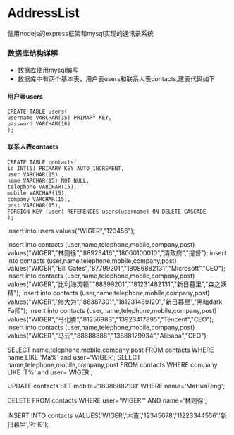# AddressList
使用nodejs的express框架和mysql实现的通讯录系统

### 数据库结构详解
* 数据库使用mysql编写
* 数据库中有两个基本表，用户表users和联系人表contacts,建表代码如下

 #### 用户表users
    CREATE TABLE users(
    username VARCHAR(15) PRIMARY KEY,
    password VARCHAR(16)
    );

 #### 联系人表contacts
    CREATE TABLE contacts(
    id INT(5) PRIMARY KEY AUTO_INCREMENT,
    user VARCHAR(15) ,
    name VARCHAR(15) NOT NULL,
    telephone VARCHAR(15),
    mobile VARCHAR(15),
    company VARCHAR(15),
    post VARCHAR(15),
    FOREIGN KEY (user) REFERENCES users(username) ON DELETE CASCADE
    );

insert into users values("WIGER","123456");

insert into contacts (user,name,telephone,mobile,company,post) values("WIGER","林则徐","88923416","18000100010","清政府","提督");
insert into contacts (user,name,telephone,mobile,company,post) values("WIGER","Bill Gates","87799201","18086882131","Microsoft","CEO");
insert into contacts (user,name,telephone,mobile,company,post) values("WIGER","比利海灵顿","88399201","181231482131","新日暮里","森之妖精");
insert into contacts (user,name,telephone,mobile,company,post) values("WIGER","佟大为","88387301","181231489120","新日暮里","黑暗dark Fa师");
insert into contacts (user,name,telephone,mobile,company,post) values("WIGER","马化腾","81256983","13923417895","Tencent","CEO");
insert into contacts (user,name,telephone,mobile,company,post) values("WIGER","马云","88888888","13688129934","Alibaba","CEO");

SELECT name,telephone,mobile,company,post FROM contacts WHERE name LIKE 'Ma%' and user='WIGER';
SELECT name,telephone,mobile,company,post FROM contacts WHERE company LIKE 'T%' and user='WIGER';

UPDATE contacts SET mobile='18086882131' WHERE name='MaHuaTeng';

DELETE FROM contacts WHERE user='WIGER"' AND name='林则徐';

INSERT INTO contacts VALUES('WIGER','木吉','12345678','11223344556','新日暮里','社长');